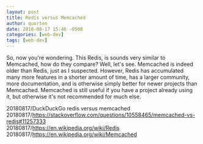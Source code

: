 ```yaml
---
layout: post
title: Redis versus Memcached
author: quorten
date: 2018-08-17 15:46 -0500
categories: [web-dev]
tags: [web-dev]
---
```


So, now you're wondering.  This Redis, is sounds very similar to
Memcached, how do they compare?  Well, let's see.  Memcached is indeed
older than Redis, just as I suspected.  However, Redis has accumulated
many more features in a shorter amount of time, has a larger
community, more documentation, and is otherwise simply better for
newer projects than Memcached.  Memcached is still useful if you have
a project already using it, but otherwise it's not recommended for
much else.

20180817/DuckDuckGo redis versus memcached  
20180817/https://stackoverflow.com/questions/10558465/memcached-vs-redis#11257333  
20180817/https://en.wikipedia.org/wiki/Redis  
20180817/https://en.wikipedia.org/wiki/Memcached
